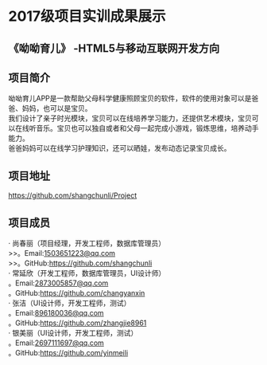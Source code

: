 2017级项目实训成果展示
===========
《呦呦育儿》 -HTML5与移动互联网开发方向
-------------------
项目简介<br>
-------
呦呦育儿APP是一款帮助父母科学健康照顾宝贝的软件，软件的使用对象可以是爸爸、妈妈，也可以是宝贝。<br>
我们设计了亲子时光模块，宝贝可以在线培养学习能力，还提供艺术模块，宝贝可以在线听音乐。宝贝也可以独自或者和父母一起完成小游戏，锻炼思维，培养动手能力。<br>
爸爸妈妈可以在线学习护理知识，还可以晒娃，发布动态记录宝贝成长。

项目地址
-----------------
https://github.com/shangchunli/Project

项目成员
----------------------
· 尚春丽（项目经理，开发工程师，数据库管理员）<br>
    >>。Email:1503651223@qq.com <br>
    >>。GitHub:https://github.com/shangchunli <br>
· 常延欣（开发工程师，数据库管理员，UI设计师）<br>
    。Email:2873005857@qq.com <br>
    。GitHub:https://github.com/changyanxin <br>
· 张洁（UI设计师，开发工程师，测试）<br>
    。Email:896180036@qq.com <br>
    。GitHub:https://github.com/zhangjie8961 <br>
· 银美丽（UI设计师，开发工程师，测试）<br>
    。Email:2697111697@qq.com <br>
    。GitHub:https://github.com/yinmeili <br>
